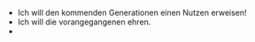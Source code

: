 

- Ich will den kommenden Generationen einen Nutzen erweisen!
- Ich will die vorangegangenen ehren. 
- 